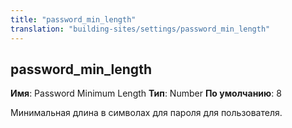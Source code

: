 ```yaml
---
title: "password_min_length"
translation: "building-sites/settings/password_min_length"
---
```


## password\_min\_length

**Имя**: Password Minimum Length
**Тип**: Number
**По умолчанию**: 8

Минимальная длина в символах для пароля для пользователя.
